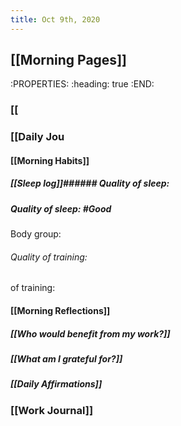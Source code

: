 ```yaml
---
title: Oct 9th, 2020
---
```


## [[Morning Pages]]
:PROPERTIES:
:heading: true
:END:
### [[
### [[Daily Jou
#### [[Morning Habits]]
##### [[Sleep log]]###### Quality of sleep:
##### Quality of sleep: #Good
 Body group:
###### Quality of training:
######
of training:
####
#### [[Morning Reflections]]
##### [[Who would benefit from my work?]]
##### [[What am I grateful for?]]
##### [[Daily Affirmations]]
### [[Work Journal]]
